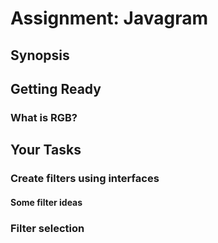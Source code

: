 # Assignment: Javagram

## Synopsis

## Getting Ready

### What is RGB?

## Your Tasks

### Create filters using interfaces

#### Some filter ideas

### Filter selection
